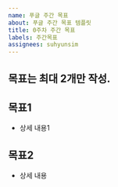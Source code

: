 ```yaml
---
name: 푸글 주간 목표 
about: 푸글 주간 목표 템플릿
title: 0주차 주간 목표
labels: 주간목표
assignees: suhyunsim 
---
```


## 목표는 최대 2개만 작성. 

## 목표1 
- 상세 내용1

## 목표2 
- 상세 내용
